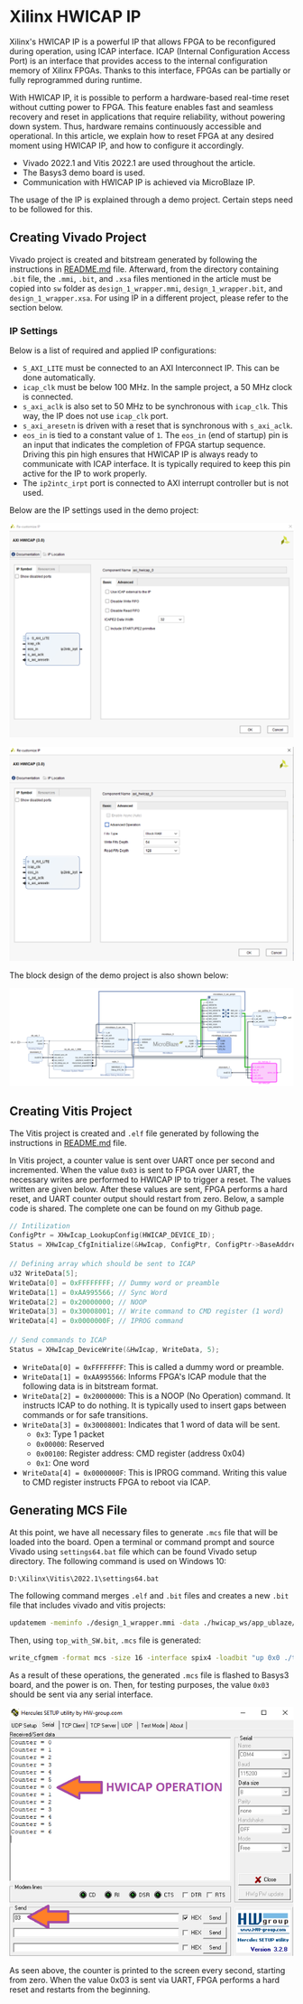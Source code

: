 # Xilinx HWICAP IP

Xilinx's HWICAP IP is a powerful IP that allows FPGA to be reconfigured during operation, using ICAP interface. ICAP (Internal Configuration Access Port) is an interface that provides access to the internal configuration memory of Xilinx FPGAs. Thanks to this interface, FPGAs can be partially or fully reprogrammed during runtime.

With HWICAP IP, it is possible to perform a hardware-based real-time reset without cutting power to FPGA. This feature enables fast and seamless recovery and reset in applications that require reliability, without powering down system. Thus, hardware remains continuously accessible and operational. In this article, we explain how to reset FPGA at any desired moment using HWICAP IP, and how to configure it accordingly.

- Vivado 2022.1 and Vitis 2022.1 are used throughout the article.
- The Basys3 demo board is used.
- Communication with HWICAP IP is achieved via MicroBlaze IP.

The usage of the IP is explained through a demo project. Certain steps need to be followed for this.

## Creating Vivado Project

Vivado project is created and bitstream generated by following the instructions in [README.md](./fpga/README.md) file. Afterward, from the directory containing `.bit` file, the `.mmi`, `.bit`, and `.xsa` files mentioned in the article must be copied into `sw` folder as `design_1_wrapper.mmi`, `design_1_wrapper.bit`, and `design_1_wrapper.xsa`. For using IP in a different project, please refer to the section below.

### IP Settings

Below is a list of required and applied IP configurations:

- `S_AXI_LITE` must be connected to an AXI Interconnect IP. This can be done automatically.
- `icap_clk` must be below 100 MHz. In the sample project, a 50 MHz clock is connected.
- `s_axi_aclk` is also set to 50 MHz to be synchronous with `icap_clk`. This way, the IP does not use `icap_clk` port.
- `s_axi_aresetn` is driven with a reset that is synchronous with `s_axi_aclk`.
- `eos_in` is tied to a constant value of `1`. The `eos_in` (end of startup) pin is an input that indicates the completion of FPGA startup sequence. Driving this pin high ensures that HWICAP IP is always ready to communicate with ICAP interface. It is typically required to keep this pin active for the IP to work properly.
- The `ip2intc_irpt` port is connected to AXI interrupt controller but is not used.

Below are the IP settings used in the demo project:

![figure1](./assets/hwicap1.png)

![figure2](./assets/hwicap2.png)

The block design of the demo project is also shown below:

![figure3](./assets/hwicap3.png)

## Creating Vitis Project

The Vitis project is created and `.elf` file generated by following the instructions in [README.md](./sw/README.md) file.

In Vitis project, a counter value is sent over UART once per second and incremented. When the value `0x03` is sent to FPGA over UART, the necessary writes are performed to HWICAP IP to trigger a reset. The values written are given below. After these values are sent, FPGA performs a hard reset, and UART counter output should restart from zero. Below, a sample code is shared. The complete one can be found on my Github page.

```c
// Intilization
ConfigPtr = XHwIcap_LookupConfig(HWICAP_DEVICE_ID);
Status = XHwIcap_CfgInitialize(&HwIcap, ConfigPtr, ConfigPtr->BaseAddress);

// Defining array which should be sent to ICAP
u32 WriteData[5];
WriteData[0] = 0xFFFFFFFF; // Dummy word or preamble
WriteData[1] = 0xAA995566; // Sync Word
WriteData[2] = 0x20000000; // NOOP
WriteData[3] = 0x30008001; // Write command to CMD register (1 word)
WriteData[4] = 0x0000000F; // IPROG command

// Send commands to ICAP
Status = XHwIcap_DeviceWrite(&HwIcap, WriteData, 5);
```

- `WriteData[0] = 0xFFFFFFFF`: This is called a dummy word or preamble.
- `WriteData[1] = 0xAA995566`: Informs FPGA's ICAP module that the following data is in bitstream format.
- `WriteData[2] = 0x20000000`: This is a NOOP (No Operation) command. It instructs ICAP to do nothing. It is typically used to insert gaps between commands or for safe transitions.
- `WriteData[3] = 0x30008001`: Indicates that 1 word of data will be sent.
  - `0x3`: Type 1 packet
  - `0x00000`: Reserved
  - `0x00100`: Register address: CMD register (address 0x04)
  - `0x1`: One word
- `WriteData[4] = 0x0000000F`: This is IPROG command. Writing this value to CMD register instructs FPGA to reboot via ICAP.

## Generating MCS File

At this point, we have all necessary files to generate `.mcs` file that will be loaded into the board. Open a terminal or command prompt and source Vivado using `settings64.bat` file which can be found Vivado setup directory. The following command is used on Windows 10:

```bash
D:\Xilinx\Vitis\2022.1\settings64.bat
```

The following command merges `.elf` and `.bit` files and creates a new `.bit` file that includes vivado and vitis projects:

```bash
updatemem -meminfo ./design_1_wrapper.mmi -data ./hwicap_ws/app_ublaze/Debug/app_ublaze.elf -bit ./design_1_wrapper.bit -proc design_1_i/microblaze_0 -out top_with_SW.bit -force
```

Then, using `top_with_SW.bit`, `.mcs` file is generated:

```bash
write_cfgmem -format mcs -size 16 -interface spix4 -loadbit "up 0x0 ./top_with_SW.bit" -file output.mcs -force
```

As a result of these operations, the generated `.mcs` file is flashed to Basys3 board, and the power is on. Then, for testing purposes, the value `0x03` should be sent via any serial interface.

![figure4](./assets/hwicap4.png)

As seen above, the counter is printed to the screen every second, starting from zero. When the value 0x03 is sent via UART, FPGA performs a hard reset and restarts from the beginning.
